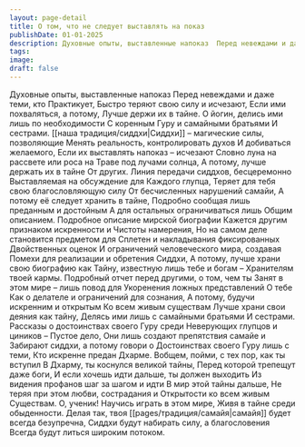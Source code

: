 ```yaml
---
layout: page-detail
title: О том, что не следует выставлять на показ
publishDate: 01-01-2025
description: Духовные опыты, выставленные напоказ  Перед невеждами и даже теми, кто  Практикует,  Быстро теряют свою силу и исчезают,  Если ими похваляться, а потому,  Лучше держи их в тайне.  О йогин, делись ими лишь по необходимости  С коренным Гуру и самайными братьями  И сестрами.
tags:
image:
draft: false
---
```

Духовные опыты, выставленные напоказ  Перед невеждами и даже теми, кто  Практикует,  Быстро теряют свою силу и исчезают,  Если ими похваляться, а потому,  Лучше держи их в тайне.  О йогин, делись ими лишь по необходимости  С коренным Гуру и самайными братьями  И сестрами.  [[наша традиция/сиддхи|Сиддхи]] – магические силы, позволяющие  Менять реальность, контролировать духов  И добиваться желаемого,  Если их выставлять напоказ – исчезают  Словно луна на рассвете или роса на  Траве под лучами солнца,  А потому, лучше держать их в тайне  От других.  Линия передачи сиддхов, бесцеремонно  Выставляемая на обсуждение для  Каждого глупца,  Теряет для тебя свою благословляющую силу  От бесчисленных нарушений самайи,  А потому её следует хранить в тайне,  Подробно сообщая лишь преданным и достойным  А для остальных ограничиваться лишь  Общим описанием.  Подробное описание мирской биографии  Кажется другим признаком искренности и  Чистоты намерения,  Но на самом деле становится предметом для  Сплетен и накладывания фиксированных  Двойственных оценок  И ограничений человеческого мира, создавая  Помехи для реализации и обретения  Сиддхи,  А потому, лучше храни свою биографию как  Тайну, известную лишь тебе и богам –  Хранителям твоей кармы.  Подробный отчет перед другими, о том, чем ты  Занят в этом мире – лишь повод для  Укоренения ложных представлений  О тебе  Как о делателе и ограничений для сознания,  А потому, будучи искренним и открытым  Ко всем живым существам  Лучше храни свои деяния как тайну,  Делясь ими лишь с самайными братьями  И сестрами.  Рассказы о достоинствах своего Гуру среди  Неверующих глупцов и циников –  Пустое дело,  Они лишь создают препятствия самайе и  Забирают сиддхи, а потому говори о  Достоинствах своего Гуру лишь с теми,  Кто искренне предан Дхарме. Вобщем, пойми, с тех пор, как ты вступил  В Дхарму, ты коснулся великой тайны,  Перед которой трепещут даже боги,  И если хочешь идти дальше, ты должен выходить  Из видения профанов шаг за шагом и идти  В мир этой тайны дальше,  Не теряя при этом любви, сострадания и  Открытости ко всем живым  Существам.  О, ученик!  Научись играть в этом мире,  Живя в тайне среди обыденности.  Делая так, твоя [[pages/традиция/самайя|самайя]] будет всегда безупречна,  Сиддхи будут набирать силу, а благословения  Всегда будут литься широким потоком.
